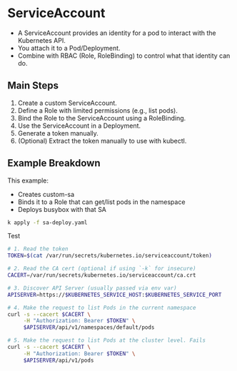 # ServiceAccount
- A ServiceAccount provides an identity for a pod to interact with the Kubernetes API.
- You attach it to a Pod/Deployment.
- Combine with RBAC (Role, RoleBinding) to control what that identity can do.


## Main Steps
1. Create a custom ServiceAccount.
2. Define a Role with limited permissions (e.g., list pods).
3. Bind the Role to the ServiceAccount using a RoleBinding.
4. Use the ServiceAccount in a Deployment.
5. Generate a token manually.
6. (Optional) Extract the token manually to use with kubectl.

## Example Breakdown
This example:
- Creates custom-sa
- Binds it to a Role that can get/list pods in the namespace
- Deploys busybox with that SA

```bash
k apply -f sa-deploy.yaml
```

Test

```bash
# 1. Read the token
TOKEN=$(cat /var/run/secrets/kubernetes.io/serviceaccount/token)

# 2. Read the CA cert (optional if using `-k` for insecure)
CACERT=/var/run/secrets/kubernetes.io/serviceaccount/ca.crt

# 3. Discover API Server (usually passed via env var)
APISERVER=https://$KUBERNETES_SERVICE_HOST:$KUBERNETES_SERVICE_PORT

# 4. Make the request to list Pods in the current namespace
curl -s --cacert $CACERT \
     -H "Authorization: Bearer $TOKEN" \
     $APISERVER/api/v1/namespaces/default/pods

# 5. Make the request to list Pods at the cluster level. Fails
curl -s --cacert $CACERT \
     -H "Authorization: Bearer $TOKEN" \
     $APISERVER/api/v1/pods

```
